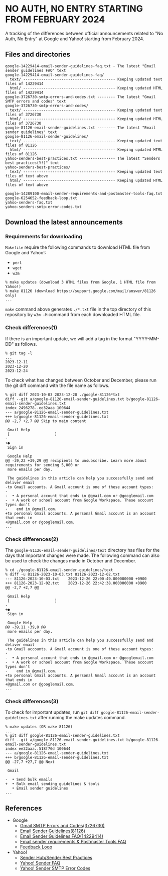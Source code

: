 NO AUTH, NO ENTRY STARTING FROM FEBRUARY 2024
===================================================================================================
A tracking of the differences between official announcements related to "No Auth, No Entry" at 
Google and Yahoo! starting from February 2024.

Files and directories
---------------------------------------------------------------------------------------------------
```
google-14229414-email-sender-guidelines-faq.txt - The latest "Email sender guidelines FAQ" text
google-14229414-email-sender-guidelines-faq/
  text/ ----------------------------------------- Keeping updated text files of 14229414
  html/ ----------------------------------------- Keeping updated HTML files of 14229414
google-3726730-smtp-errors-and-codes.txt -------- The latest "Gmail SMTP errors and codes" text
google-3726730-smtp-errors-and-codes/
  text/ ----------------------------------------- Keeping updated text files of 3726730
  html/ ----------------------------------------- Keeping updated HTML files of 3726730
google-81126-email-sender-guidelines.txt -------- The latest "Email sender guidelines" text
google-81126-email-sender-guidelines/
  text/ ----------------------------------------- Keeping updated text files of 81126
  html/ ----------------------------------------- Keeping updated HTML files of 81126
yahoo-senders-best-practices.txt ---------------- The latest "Senders best practices(Y!)" text
yahoo-senders-best-practices/
  text/ ----------------------------------------- Keeping updated text files of text above
  html/ ----------------------------------------- Keeping updated HTML files of text above

google-14289100-email-sender-requirements-and-postmaster-tools-faq.txt
google-6254652-feedback-loop.txt
yahoo-senders-faq.txt
yahoo-senders-smtp-error-codes.txt
```

Download the latest announcements
---------------------------------------------------------------------------------------------------
### Requirements for downloading
`Makefile` require the following commands to download HTML file from Google and Yahoo!:
- `perl`
- `wget`
- `w3m`

```
% make updates (download 3 HTML files from Google, 1 HTML file from Yahoo!)
% make 81126 (download https://support.google.com/mail/answer/81126 only)
...
```

`make` command above generates `./*.txt` file in the top directory of this repository by `w3m -M`
command from each downloaded HTML file.

### Check differences(1)
If there is an important update, we will add a tag in the format "YYYY-MM-DD" as follows.

```
% git tag -l
...
2023-12-11
2023-12-20
2023-12-24
```

To check what has changed between October and December, please run the git diff command with the
file name as follows.

```
% git diff 2023-10-03 2023-12-20 ./google-81126*txt
diff --git a/google-81126-email-sender-guidelines.txt b/google-81126-email-sender-guidelines.txt
index 2496278..ee32aaa 100644
--- a/google-81126-email-sender-guidelines.txt
+++ b/google-81126-email-sender-guidelines.txt
@@ -2,7 +2,7 @@ Skip to main content

 Gmail Help
 [                    ]
-
+●
 Sign in

 Google Help
@@ -39,22 +39,29 @@ recipients to unsubscribe. Learn more about requirements for sending 5,000 or
 more emails per day.

 The guidelines in this article can help you successfully send and deliver email
-to Gmail accounts. A Gmail account is one of these account types:
-
-  • A personal account that ends in @gmail.com or @googlemail.com
-  • A work or school account from Google Workspace. These account types don’t
-    end in @gmail.com.
+to personal Gmail accounts. A personal Gmail account is an account that ends in
+@gmail.com or @googlemail.com.
...
```

### Check differences(2)
The `google-81126-email-sender-guidelines/text` directory has files for the days that important
changes were made. The following command can also be used to check the changes made in October and
December.

```
% cd ./google-81126-email-sender-guidelines/text
% diff -u 81126-2023-10-03.txt 81126-2023-12-02.txt
--- 81126-2023-10-03.txt	2023-12-26 22:00:49.000000000 +0900
+++ 81126-2023-12-02.txt	2023-12-26 22:42:38.000000000 +0900
@@ -2,7 +2,7 @@

 Gmail Help
 [                    ]
-
+●
 Sign in

 Google Help
@@ -39,11 +39,8 @@
 more emails per day.

 The guidelines in this article can help you successfully send and deliver email
-to Gmail accounts. A Gmail account is one of these account types:
-
-  • A personal account that ends in @gmail.com or @googlemail.com
-  • A work or school account from Google Workspace. These account types don’t
-    end in @gmail.com.
+to personal Gmail accounts. A personal Gmail account is an account that ends in
+@gmail.com or @googlemail.com.
...
```

### Check differences(3)
To check for important updates, run `git diff google-81126-email-sender-guidelines.txt` after
running the make updates command. 

```
% make updates (OR make 81126)
...
% git diff google-81126-email-sender-guidelines.txt
diff --git a/google-81126-email-sender-guidelines.txt b/google-81126-email-sender-guidelines.txt
index ee32aaa..518f70d 100644
--- a/google-81126-email-sender-guidelines.txt
+++ b/google-81126-email-sender-guidelines.txt
@@ -27,7 +27,7 @@ Next

 Gmail

-  • Send bulk emails
+  • Bulk email sending guidelines & tools
   • Email sender guidelines
...
```

References
---------------------------------------------------------------------------------------------------
- Google
    - [Gmail SMTP Errors and Codes(3726730)](https://support.google.com/a/answer/3726730?hl=en)
    - [Email Sender Guidelines(81126)](https://support.google.com/mail/answer/81126?hl=en)
    - [Email Sender Guidelines FAQ(14229414)](https://support.google.com/a/answer/14229414?hl=en)
    - [Email sender requirements & Postmaster Tools FAQ](https://support.google.com/mail/answer/14289100?hl=en)
    - [Feedback Loop](https://support.google.com/mail/answer/6254652?hl=en)
- Yahoo!
    - [Sender Hub/Sender Best Practices](https://senders.yahooinc.com/best-practices/)
    - [Yahoo! Sender FAQ](https://senders.yahooinc.com/faqs/)
    - [Yahoo! Sender SMTP Error Codes](https://senders.yahooinc.com/smtp-error-codes/)

